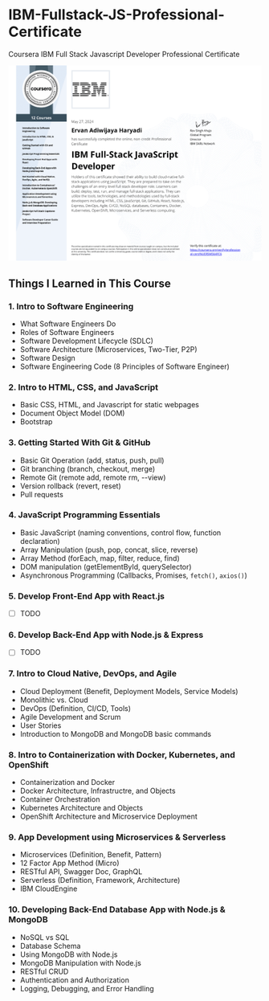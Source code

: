 # IBM-Fullstack-JS-Professional-Certificate
Coursera IBM Full Stack Javascript Developer Professional Certificate

[![Fullstack Javascript Professional Certificate](./Certificate_Coursera_IBM_Fullstack_Javascript.png 'Click to view certificate verification')](https://www.coursera.org/account/accomplishments/professional-cert/NUERSMS64FC6)

## Things I Learned in This Course

### 1. Intro to Software Engineering
- What Software Engineers Do
- Roles of Software Engineers
- Software Development Lifecycle (SDLC)
- Software Architecture (Microservices, Two-Tier, P2P)
- Software Design
- Software Engineering Code (8 Principles of Software Engineer)

### 2. Intro to HTML, CSS, and JavaScript
- Basic CSS, HTML, and Javascript for static webpages
- Document Object Model (DOM)
- Bootstrap

### 3. Getting Started With Git & GitHub
- Basic Git Operation (add, status, push, pull)
- Git branching (branch, checkout, merge)
- Remote Git (remote add, remote rm, --view)
- Version rollback (revert, reset)
- Pull requests

### 4. JavaScript Programming Essentials
- Basic JavaScript (naming conventions, control flow, function declaration)
- Array Manipulation (push, pop, concat, slice, reverse)
- Array Method (forEach, map, filter, reduce, find)
- DOM manipulation (getElementById, querySelector)
- Asynchronous Programming (Callbacks, Promises, `fetch()`, `axios()`)

### 5. Develop Front-End App with React.js
- [ ] TODO

### 6. Develop Back-End App with Node.js & Express
- [ ] TODO

### 7. Intro to Cloud Native, DevOps, and Agile
- Cloud Deployment (Benefit, Deployment Models, Service Models)
- Monolithic vs. Cloud
- DevOps (Definition, CI/CD, Tools)
- Agile Development and Scrum
- User Stories
- Introduction to MongoDB and MongoDB basic commands

### 8. Intro to Containerization with Docker, Kubernetes, and OpenShift
- Containerization and Docker
- Docker Architecture, Infrastructre, and Objects
- Container Orchestration
- Kubernetes Architecture and Objects
- OpenShift Architecture and Microservice Deployment

### 9. App Development using Microservices & Serverless
- Microservices (Definition, Benefit, Pattern)
- 12 Factor App Method (Micro)
- RESTful API, Swagger Doc, GraphQL
- Serverless (Definition, Framework, Architecture)
- IBM CloudEngine

### 10. Developing Back-End Database App with Node.js & MongoDB
- NoSQL vs SQL
- Database Schema
- Using MongoDB with Node.js
- MongoDB Manipulation with Node.js
- RESTful CRUD
- Authentication and Authorization
- Logging, Debugging, and Error Handling